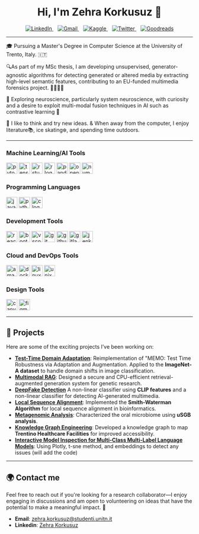 <h1 align="center">Hi, I'm Zehra Korkusuz 👋</h1>

<p align='center'>
  <a href="https://www.linkedin.com/in/zehrakorkusuz/">
    <img src="https://img.shields.io/badge/LinkedIn-0077B5?style=for-the-badge&logo=linkedin&logoColor=white" alt="LinkedIn">
  </a>&nbsp;&nbsp;
  <a href="mailto:zehra.korkusuz@studenti.unitn.it">
    <img src="https://img.shields.io/badge/Gmail-D14836?style=for-the-badge&logo=gmail&logoColor=white" alt="Gmail">
  </a>&nbsp;&nbsp;
  <a href="https://www.kaggle.com/zehrakorkusuz">
    <img src="https://img.shields.io/badge/Kaggle-20BEFF?style=for-the-badge&logo=kaggle&logoColor=white" alt="Kaggle">
  </a>&nbsp;&nbsp;
  <a href="https://twitter.com/wzehrakorkusuz">
    <img src="https://img.shields.io/badge/Twitter-1DA1F2?style=for-the-badge&logo=twitter&logoColor=white" alt="Twitter">
  </a>&nbsp;&nbsp;
  <a href="https://www.goodreads.com/user/show/25151944-zehra">
    <img src="https://img.shields.io/badge/Goodreads-372213?style=for-the-badge&logo=goodreads&logoColor=white" alt="Goodreads">
  </a>
</p>

---
🎓 Pursuing a Master's Degree in Computer Science at the University of Trento, Italy. 🇮🇹

🔍As part of my MSc thesis, I am developing unsupervised, generator-agnostic algorithms for detecting generated or altered media by extracting high-level semantic features, contributing to an EU-funded multimedia forensics project. 🕵️‍♂🇪🇺

🧠 Exploring neuroscience, particularly system neuroscience, with curiosity and a desire to exploit multi-modal fusion techniques in AI such as contrastive learning 🔬

🌿 I like to think and try new ideas. & When away from the computer, I enjoy literature📚, ice skating❄️, and spending time outdoors. 

---
<div align="left">

### **Machine Learning/AI Tools**  
  <img src="https://cdn.jsdelivr.net/gh/devicons/devicon/icons/pytorch/pytorch-original.svg" height="30" alt="pytorch logo" title="PyTorch" />
  <img src="https://cdn.jsdelivr.net/gh/devicons/devicon/icons/tensorflow/tensorflow-original.svg" height="30" alt="tensorflow logo" title="TensorFlow" />
  <img src="https://cdn.jsdelivr.net/gh/devicons/devicon/icons/rstudio/rstudio-original.svg" height="30" alt="rstudio logo" title="RStudio" />
  <img src="https://cdn.jsdelivr.net/gh/devicons/devicon/icons/r/r-original.svg" height="30" alt="r logo" title="R" />
  <img src="https://cdn.jsdelivr.net/gh/devicons/devicon/icons/pandas/pandas-original.svg" height="30" alt="pandas logo" title="Pandas" />
  <img src="https://cdn.jsdelivr.net/gh/devicons/devicon/icons/opencv/opencv-original.svg" height="30" alt="opencv logo" title="OpenCV" />
  <img src="https://cdn.jsdelivr.net/gh/devicons/devicon/icons/numpy/numpy-original.svg" height="30" alt="numpy logo" title="NumPy" />

</div>

<div align="left">

### **Programming Languages**  
  <img src="https://cdn.jsdelivr.net/gh/devicons/devicon/icons/javascript/javascript-original.svg" height="30" alt="javascript logo" title="JavaScript" />
  <img src="https://cdn.jsdelivr.net/gh/devicons/devicon/icons/python/python-original.svg" height="30" alt="python logo" title="Python" />
  <img src="https://cdn.jsdelivr.net/gh/devicons/devicon/icons/c/c-original.svg" height="30" alt="c logo" title="C" />

</div>

<div align="left">

### **Development Tools**  
  <img src="https://cdn.jsdelivr.net/gh/devicons/devicon/icons/react/react-original.svg" height="30" alt="react logo" title="React" />
  <img src="https://cdn.jsdelivr.net/gh/devicons/devicon/icons/bootstrap/bootstrap-original.svg" height="30" alt="bootstrap logo" title="Bootstrap" />
  <img src="https://cdn.jsdelivr.net/gh/devicons/devicon/icons/vscode/vscode-original.svg" height="30" alt="vscode logo" title="VSCode" />
  <img src="https://cdn.jsdelivr.net/gh/devicons/devicon/icons/git/git-original.svg" height="30" alt="git logo" title="Git" />
  <img src="https://cdn.jsdelivr.net/gh/devicons/devicon/icons/github/github-original.svg" height="30" alt="github logo" title="GitHub" />
  <img src="https://cdn.jsdelivr.net/gh/devicons/devicon/icons/gitlab/gitlab-original.svg" height="30" alt="gitlab logo" title="GitLab" />
  <img src="https://cdn.jsdelivr.net/gh/devicons/devicon/icons/jenkins/jenkins-line.svg" height="30" alt="jenkins logo" title="Jenkins" />

</div>

<div align="left">

### **Cloud and DevOps Tools**  
  <img src="https://cdn.jsdelivr.net/gh/devicons/devicon/icons/amazonwebservices/amazonwebservices-line-wordmark.svg" height="30" alt="amazonwebservices logo" title="AWS" />
  <img src="https://cdn.jsdelivr.net/gh/devicons/devicon/icons/docker/docker-original.svg" height="30" alt="docker logo" title="Docker" />
  <img src="https://cdn.jsdelivr.net/gh/devicons/devicon/icons/linux/linux-original.svg" height="30" alt="linux logo" title="Linux" />
  <img src="https://cdn.jsdelivr.net/gh/devicons/devicon/icons/unix/unix-original.svg" height="30" alt="unix logo" title="Unix" />

</div>

<div align="left">

### **Design Tools**  
  <img src="https://cdn.jsdelivr.net/gh/devicons/devicon/icons/canva/canva-original.svg" height="30" alt="canva logo" title="Canva" />
  <img src="https://cdn.jsdelivr.net/gh/devicons/devicon/icons/figma/figma-original.svg" height="30" alt="figma logo" title="Figma" />

</div>

---

## 🚀 Projects

Here are some of the exciting projects I’ve been working on:

- **[Test-Time Domain Adaptation](https://github.com/zehrakorkusuz/test_time_training_dl_domain_adaptation)**: Reimplementation of "MEMO: Test Time Robustness via Adaptation and Augmentation. Applied to the **ImageNet-A dataset** to handle domain shifts in image classification.
- **[Multimodal RAG](https://github.com/zehrakorkusuz/MultimodalRAG)**: Designed a secure and CPU-efficient retrieval-augmented generation system for genetic research.
- **[DeepFake Detection](https://github.com/zehrakorkusuz/DeepFakeDetection)** A non-linear classifier using **CLIP features** and a non-linear classifier for detecting AI-generated multimedia.
- **[Local Sequence Alignment](https://github.com/zehrakorkusuz/Local-Sequence-Alignment)**: Implemented the **Smith-Waterman Algorithm** for local sequence alignment in bioinformatics.
- **[Metagenomic Analysis](https://github.com/zehrakorkusuz/Microbial_Genomics)**: Characterized the oral microbiome using **uSGB analysis**.
- **[Knowledge Graph Engineering](https://github.com/zehrakorkusuz/Trentino-Healthcare-Knowledge-Graph-Project)**: Developed a knowledge graph to map **Trentino Healthcare Facilities** for improved accessibility.
- **[Interactive Model Inspection for Multi-Class Multi-Label Language Models]()**: Using Plotly, t-sne method, and embeddings to detect any issues  (will add the code)

---

## 🌍 Contact me

Feel free to reach out if you're looking for a research collaborator—I enjoy engaging in discussions and am open to volunteering on ideas that have the potential to make a meaningful impact. 🌱

- **Email**: [zehra.korkusuz@studenti.unitn.it](mailto:zehra.korkusuz@studenti.unitn.it)
- **Linkedin**: [Zehra Korkusuz](linkedin.com/in/zehrakorkusuz)
